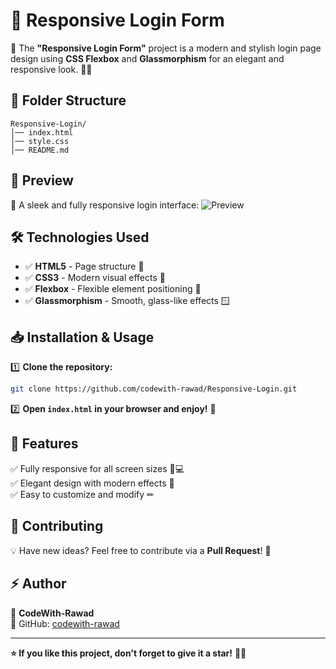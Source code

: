 # 🚀 Responsive Login Form

🔹 The **"Responsive Login Form"** project is a modern and stylish login page design using **CSS Flexbox** and **Glassmorphism** for an elegant and responsive look. 🎨✨

## 📁 Folder Structure

```
Responsive-Login/
│── index.html
│── style.css
│── README.md
```

## 📸 **Preview**
🔹 A sleek and fully responsive login interface:
![Preview](https://via.placeholder.com/800x400?text=Responsive+Login+Form)

## 🛠 **Technologies Used**
- ✅ **HTML5** - Page structure 📄  
- ✅ **CSS3** - Modern visual effects 🎨  
- ✅ **Flexbox** - Flexible element positioning 📏  
- ✅ **Glassmorphism** - Smooth, glass-like effects 🪟  

## 📥 **Installation & Usage**

1️⃣ **Clone the repository:**
```sh
git clone https://github.com/codewith-rawad/Responsive-Login.git
```
2️⃣ **Open `index.html` in your browser and enjoy!** 🚀

## 🎯 **Features**
✅ Fully responsive for all screen sizes 📱💻  
✅ Elegant design with modern effects 🎨  
✅ Easy to customize and modify ✏  

## 📌 **Contributing**
💡 Have new ideas? Feel free to contribute via a **Pull Request**! 🚀  

## ⚡ **Author**
👤 **CodeWith-Rawad**  
📌 GitHub: [codewith-rawad](https://github.com/codewith-rawad)  

---

**⭐ If you like this project, don't forget to give it a star!** 🌟😃

